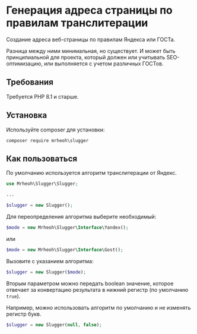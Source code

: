 # Генерация адреса страницы по правилам транслитерации

Создание адреса веб-страницы по правилам Яндекса или ГОСТа. 

Разница между ними минимальная, но существует. И может быть принципиальной для проекта, 
который должен или учитывать SEO-оптимизацию, или выполняется с учетом различных ГОСТов.


## Требования

Требуется PHP 8.1 и старше.


## Установка

Используйте composer для установки:

```shell
composer require mrheoh\slugger
```

## Как пользоваться

По умолчанию используется алгоритм транслитерации от Яндекс.

```php
use Mrheoh\Slugger\Slugger;

...

$slugger = new Slugger();
```

Для переопределения алгоритма выберите необходимый:

```php
$mode = new Mrheoh\Slugger\Interface\Yandex();
```
или 

```php
$mode = new Mrheoh\Slugger\Interface\Gost();
```

Вызовите с указанием алгоритма:
```php
$slugger = new Slugger($mode);
```

Вторым параметром можно передать boolean значение, 
которое отвечает за конвертацию результата в нижний регистр (по умолчанию `true`).

Например, можно использовать алгоритм по умолчанию и не изменять регистр букв.

```php
$slugger = new Slugger(null, false);
```
